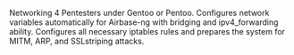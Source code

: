 Networking 4 Pentesters under Gentoo or Pentoo. Configures network variables automatically for Airbase-ng with bridging and ipv4_forwarding ability. Configures all necessary iptables rules and prepares the system for MITM, ARP, and SSLstriping attacks.
